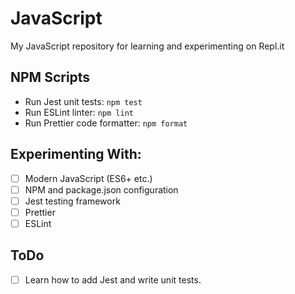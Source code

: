 # JavaScript
My JavaScript repository for learning and experimenting on Repl.it

## NPM Scripts
- Run Jest unit tests: `npm test`
- Run ESLint linter: `npm lint`
- Run Prettier code formatter: `npm format`

## Experimenting With:
- [ ] Modern JavaScript (ES6+ etc.)
- [ ] NPM and package.json configuration
- [ ] Jest testing framework
- [ ] Prettier
- [ ] ESLint

## ToDo
- [ ] Learn how to add Jest and write unit tests.